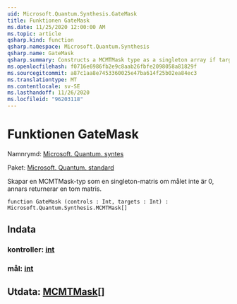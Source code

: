 ```yaml
---
uid: Microsoft.Quantum.Synthesis.GateMask
title: Funktionen GateMask
ms.date: 11/25/2020 12:00:00 AM
ms.topic: article
qsharp.kind: function
qsharp.namespace: Microsoft.Quantum.Synthesis
qsharp.name: GateMask
qsharp.summary: Constructs a MCMTMask type as a singleton array if targets is not 0, otherwise returns an empty array.
ms.openlocfilehash: f0716e6986fb2e9c8aab26fbfe2098058a81829f
ms.sourcegitcommit: a87c1aa8e7453360025e47ba614f25b02ea84ec3
ms.translationtype: MT
ms.contentlocale: sv-SE
ms.lasthandoff: 11/26/2020
ms.locfileid: "96203118"
---
```

# <a name="gatemask-function"></a>Funktionen GateMask

Namnrymd: [Microsoft. Quantum. syntes](xref:Microsoft.Quantum.Synthesis)

Paket: [Microsoft. Quantum. standard](https://nuget.org/packages/Microsoft.Quantum.Standard)


Skapar en MCMTMask-typ som en singleton-matris om målet inte är 0, annars returnerar en tom matris.

```qsharp
function GateMask (controls : Int, targets : Int) : Microsoft.Quantum.Synthesis.MCMTMask[]
```


## <a name="input"></a>Indata

### <a name="controls--int"></a>kontroller: [int](xref:microsoft.quantum.lang-ref.int)




### <a name="targets--int"></a>mål: [int](xref:microsoft.quantum.lang-ref.int)





## <a name="output--mcmtmask"></a>Utdata: [MCMTMask](xref:Microsoft.Quantum.Synthesis.MCMTMask)[]

